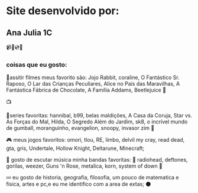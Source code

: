 # Site desenvolvido por:
## Ana Julia 1C
:video_camera::vhs::cd::hibiscus:
### coisas que eu gosto:
:frog:assitir filmes meus favorito são: Jojo Rabbit, coraline, O Fantástico Sr. Raposo, O Lar das Crianças Peculiares, Alice no País das Maravilhas, A Fantástica Fábrica de Chocolate, A Família Addams, Beetlejuice :rice_scene:

:tv:

:cherry_blossom:series favoritas: hannibal, b99, belas maldições, A Casa da Coruja, Star vs. As Forças do Mal, Hilda, O Segredo Além do Jardim, sk8, o incrível mundo de gumball, moranguinho, evangelion, snoopy, invasor zim :rose:

:video_game: meus jogos favoritos: omori, tlou, RE, limbo, delvil my cray, read dead, gta, gris, Undertale, Hollow Knight, Deltarune, Minecraft;

 :guitar: gosto de escutar música minha bandas favoritas: :ring: radiohead, deftones, gorilas, weezer, Guns 'n Rose, metalica, korn, system of down :musical_keyboard:

 :zzz: eu gosto de historia, geografia, filosofia, um pouco de matematica e fisica, artes e pc,e eu me identifico com a area de extas; :new_moon:
